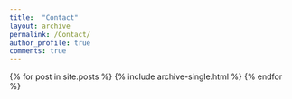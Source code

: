 ```yaml
---
title:  "Contact"
layout: archive
permalink: /Contact/
author_profile: true
comments: true
---
```



{% for post in site.posts %}
  {% include archive-single.html %}
 {% endfor %}
